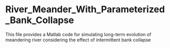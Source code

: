 # River_Meander_With_Parameterized_Bank_Collapse
This file provides a Matlab code for simulating long-term evolution of meandering river considering the effect of intermittent bank collapse
